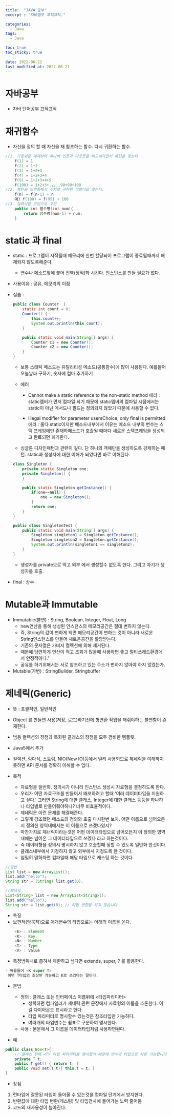 ```yaml
---
title:  "JAVA 공부"
excerpt : "자바공부 끄적끄적."

categories:
  - Java
tags:
  - Java

toc: true
toc_sticky: true
 
date: 2022-06-21
last_modified_at: 2022-06-21
---
```



# 자바공부
- 자바 단어공부 끄적끄적
# 재귀함수 
- 자신을 정의 할 때 자신을 재 참조하는 함수. 다시 귀환하는 함수.
```java
//1. 가장쉬운 예제부터 하나씩 인풋과 아웃풋을 비교해가면서 패턴을 찾는다
	f(1) = 1
	f(2) = 1+2
	f(3) = 1+2+3
	f(4) = 1+2+3+4
	f(5) = 1+2+3+4+5
	f(100) = 1+2+3+.....98+99+100
//2. 패턴을 일반화해서 수치로 구현한 점화식을 찾는다.
	f(n) = f(n-1) + n
	예) f(100) = f(99) + 100
//3. 점화식을 코딩으로 구현
	public int 함수명(int num){
		return 함수명(num-1) + num;
	}
```

# static 과 final
- static : 프로그램이 시작될때 메모리에 한번 할당되어 프로그램이 종료될때까지 해제되지 않도록해준다.
   -  변수나 메소드앞에 붙어 전역(정적)화 시킨다. 인스턴스를 만들 필요가 없다.
- 사용이유 : 공유, 메모리의 이점
  
- 실습 :
  ```java
  public class Counter  {
      static int count = 0;
      Counter() {
          this.count++;
          System.out.println(this.count);
      }

      public static void main(String[] args) {
          Counter c1 = new Counter();
          Counter c2 = new Counter();
      }
  }
  ```
  - 보통 스태틱 메소드는 유틸리티성 메소드(공통함수)에 많이 사용된다. 예를들어 오늘날짜 구하기, 숫자에 컴마 추가하기
  - 에러
    - Cannot make a static reference to the non-static method 에러 : static멤버가 먼저 컴파일 되기 때문에 static멤버의 컴파일 시점에서는 static이 아닌 메서드나 필드는 정의되지 않았기 때문에 사용할 수 없다.

    - Illegal modifier for parameter usersChoice; only final is permitted 에러 : 둘다 static이지만 메소드내부에서 이유는 메소드 내부의 변수는 스택 프레임에만 존재하메소드가 호출될 때마다 새로운 스택프레임을 생성되고 완료되면 폐기한다.


  - 싱글톤 디자인패턴과 관련이 깊다.  단 하나의 객체만을 생성하도록 강제하는 패턴. static과 생성자에 대한 이해가 되었다면 바로 이해된다.

  ```java
  class Singleton {
      private static Singleton one;
      private Singleton() {
      }

      public static Singleton getInstance() {
          if(one==null) {
              one = new Singleton();
          }
          return one;
      }
  }

  public class SingletonTest {
      public static void main(String[] args) {
          Singleton singleton1 = Singleton.getInstance();
          Singleton singleton2 = Singleton.getInstance();
          System.out.println(singleton1 == singleton2);
      }
  }
  ```
    - 생성자를 private으로 막고 외부 에서 생성할수 없도록 한다. 그리고 자기가 생성자를 호출.
- final : 상수

# Mutable과 Immutable
- Immutable(불변)  : String, Boolean, Integer, Float, Long
  - new연산을 통해 생성된 인스턴스의 메모리공간은 절대 변하지 않는다.
  - 즉, String의 값이 변하게 되면 메모리공간이 변하는 것이 아니라 새로운 String인스턴스를 만들어 새로운공간을 할당받는다.
  - 기존의 문자열은 가비지 컬렉션에 의해 제거된다.
  - 때문에 당연하게 연산이 적고 조회가 많을때 사용하면 좋고 멀티쓰레드환경에서 안정적이다."
  - 공유를 하기위해서는 서로 참조하고 있는 주소가 변하지 않아야 하지 않겠는가.
- Mutable(가변) : StringBuilder, Stringbuffer

# 제네릭(Generic)
- 뜻 :  포괄적인, 일반적인
- Object 를 만들면 사용(저장, 로드)하기전에 형변환 작업을 해줘야하는 불편함이 존재한다.
- 범용 컬렉션의 장점과 특화된 클래스의 장점을 모두 겸비한 템플릿.
- Java5에서 추가
- 컬렉션, 람다식, 스트림, NIO(New IO)등에서 널리 사용되므로 제네릭을 이해하지 못하면 API 문서를 정확히 이해할 수 없다.

- 목적
   - 자료형을 일반화. 정의시가 아니라 인스턴스 생성시 자료형을 결정하도록 한다.
   - 우리가 어떤 자료구조를 만들어서 배포하려고 할때 '여러 데이터타입을 지원하고 싶다.'  그러면 String에 대한 클래스, Integer에 대한 클래스 등등을 하나하나 타입별로 만들어줘야하나? 너무 비효율적이다.
   - 제네릭은 이런 문제를 해결해준다.
   - 그렇게 강조했던 메소드의 정의와 호출 다시한번 보자. 어떤        이름으로 넘어오든지 정의한 영역내에서는 이 이름으로 쓰겠다였지?
   - 마찬가지로 제너릭이라는것은 어떤 데이터타입으로 넘어오든지 이 정의한 영역내에는 넘어온 그 데이터타입으로 쓰겠다 라고 하는것이다.
   - 즉 데이터형을 정의시 명시하지 않고 호출할때 정할 수 있도록 일반화 한것이다.
   - 클래스내부에서 지정하지 않고 외부에서 지정도록 한 것이다.
   - 엄밀히 말하자면 컴파일때 해당 타입으로 캐스팅 하는 것이다.
```java
//일반
List list = new ArrayList();
list.add("hello");
String str = (String) list.get(0);

//제네릭
List<String> list = new ArrayList<String>();
list.add("hello");
String str = list.get(0); // 타입 변환을 하지 않습니다.
```


- 특징
- 보편적(암묵적)으로 매개변수의 타입으로는 아래의 이름을 쓴다.
```java
    <E> : Element
    <K> : Key
    <N> : Number
    <T> : Type
    <V> : Value
```    
- 특정범위내로 좁혀서 제한하고 싶다면 extends, super, ? 를 활용한다.
```java
- 예를들어 <K super T>  
 이면 T타입의 조상만 가능하고 K로 쓰겠다는 말이다.
```
- 문법
  - 정의 : 클래스 또는 인터페이스 이름뒤에 <타입파라미터>
     - 생략하면 컴파일러가 제네릭 관련 문장에서 자료형의 이름을 추론한다. 이걸 다이아몬드 표시라고 한다.
     - 타입 파라미터로 명시할수 있는것은 참조타입만 가능하다.
     - 여러개의 타입변수는 쉼표로 구분하여 명시한다.
  - 사용 : 본문에서 그 이름을 데이터타입처럼 사용하면된다.


- 예
```java
public class Box<T>{
    // 클래스 뒤에 <T> 타입 파라미터를 명시했기 때문에 변수의 타입으로 사용 가능합니다.
    private T t;
    public T get() { return t; }
    public void set(T t){ this.t = t; }
}
```

- 장점
1. 런타임에 잘못된 타입이 들어올 수 있는것을 컴파일 단계에서 방지한다.
2. 반환값에 대한 타입 변환(캐스팅) 및 타입검사에 들어가는 노력 줄어듬
3. 코드의 재사용성이 높아진다.